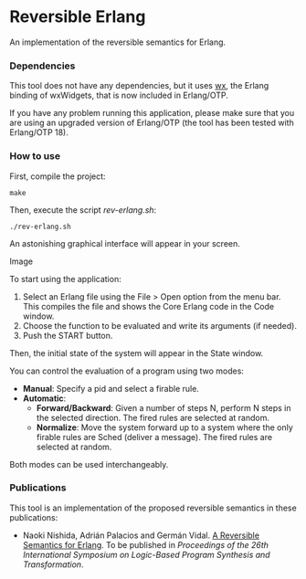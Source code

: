# Reversible Erlang

An implementation of the reversible semantics for Erlang.

### Dependencies

This tool does not have any dependencies, but it uses [wx](http://erlang.org/doc/apps/wx/chapter.html), the Erlang binding of wxWidgets, that is now included in Erlang/OTP.

If you have any problem running this application, please make sure that you are using an upgraded version of Erlang/OTP (the tool has been tested with Erlang/OTP 18).

### How to use

First, compile the project:
```
make
```
Then, execute the script *rev-erlang.sh*:
```
./rev-erlang.sh
```
An astonishing graphical interface will appear in your screen.

Image

To start using the application:
 1. Select an Erlang file using the File > Open option from the menu bar.
    This compiles the file and shows the Core Erlang code in the Code window.
 2. Choose the function to be evaluated and write its arguments (if needed).
 3. Push the START button.

Then, the initial state of the system will appear in the State window.

You can control the evaluation of a program using two modes:
 * **Manual**: Specify a pid and select a firable rule.
 * **Automatic**:
    * **Forward/Backward**: Given a number of steps N, perform N steps in the selected direction. The fired rules are selected at random.
    * **Normalize**: Move the system forward up to a system where the only firable rules are Sched (deliver a message). The fired rules are selected at random.

Both modes can be used interchangeably.

### Publications

This tool is an implementation of the proposed reversible semantics in these publications:
  * Naoki Nishida, Adrián Palacios and Germán Vidal. [A Reversible Semantics for Erlang](http://users.dsic.upv.es/~gvidal/german/lopstr16b/paper.pdf). To be published in *Proceedings of the 26th International Symposium on
Logic-Based Program Synthesis and Transformation*.

[comment]: # (Add pages and year once published --, 2016, pages 28:1-28:18)
